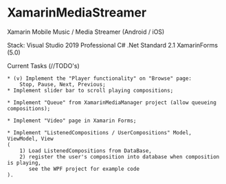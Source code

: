 # XamarinMediaStreamer
Xamarin Mobile Music / Media Streamer (Android / iOS)

Stack:
Visual Studio 2019 Professional
C# .Net Standard 2.1
XamarinForms (5.0)

Current Tasks (//TODO's)
	
	* (v) Implement the "Player functionality" on "Browse" page:
		Stop, Pause, Next, Previous;
	* Implement slider bar to scroll playing compositions;
	
	* Implement "Queue" from XamarinMediaManager project (allow queueing compositions);
	
	* Implement "Video" page in Xamarin Forms;
	
	* Implement "ListenedCompositions / UserCompositions" Model, ViewModel, View 
	( 
		1) Load ListenedCompositions from DataBase, 
	  	2) register the user's composition into database when composition is playing, 
	       see the WPF project for example code
	).

